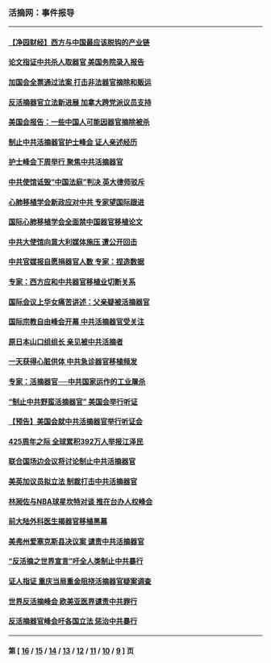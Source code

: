 ### 活摘网：事件报导
---
#### [【净园财经】西方与中国最应该脱钩的产业链](../../pages/nf5877/n14016113.md?06280430) 
#### [论文指证中共杀人取器官 美国务院录入报告](../../pages/nf5877/n13999890.md?06280430) 
#### [加国会全票通过法案 打击非法器官摘除和贩运](../../pages/nf5877/n13884924.md?06280430) 
#### [反活摘器官立法新进展 加拿大跨党派议员支持](../../pages/nf5877/n13876061.md?06280430) 
#### [美国会报告：一些中国人可能因器官摘除被杀](../../pages/nf5877/n13867964.md?06280430) 
#### [制止中共活摘器官护士峰会 证人亲述经历](../../pages/nf5877/n13859007.md?06280430) 
#### [护士峰会下周举行 聚焦中共活摘器官](../../pages/nf5877/n13855418.md?06280430) 
#### [中共使馆诋毁“中国法庭”判决 英大律师驳斥](../../pages/nf5877/n13833945.md?06280430) 
#### [心肺移植学会新政应对中共 专家望国际跟进](../../pages/nf5877/n13829043.md?06280430) 
#### [国际心肺移植学会全面禁中国器官移植论文](../../pages/nf5877/n13827785.md?06280430) 
#### [中共大使馆向意大利媒体施压 遭公开回击](../../pages/nf5877/n13826038.md?06280430) 
#### [中共官媒报自愿捐器官人数 专家：捏造数据](../../pages/nf5877/n13814130.md?06280430) 
#### [专家：西方应和中共器官移植业切断关系](../../pages/nf5877/n13772828.md?06280430) 
#### [国际会议上华女痛苦讲述：父亲疑被活摘器官](../../pages/nf5877/n13771583.md?06280430) 
#### [国际宗教自由峰会开幕 中共活摘器官受关注](../../pages/nf5877/n13769995.md?06280430) 
#### [原日本山口组组长 亲见被中共活摘者](../../pages/nf5877/n13767360.md?06280430) 
#### [一天获得心脏供体 中共急诊器官移植频发](../../pages/nf5877/n13764689.md?06280430) 
#### [专家：活摘器官──中共国家运作的工业屠杀](../../pages/nf5877/n13761178.md?06280430) 
#### [“制止中共野蛮活摘器官” 美国会举行听证](../../pages/nf5877/n13735831.md?06280430) 
#### [【预告】美国会就中共活摘器官举行听证会](../../pages/nf5877/n13732843.md?06280430) 
#### [425周年之际 全球累积392万人举报江泽民](../../pages/nf5877/n13719232.md?06280430) 
#### [联合国场边会议将讨论制止中共活摘器官](../../pages/nf5877/n13656361.md?06280430) 
#### [美英加议员拟立法 制裁打击中共活摘器官](../../pages/nf5877/n13430251.md?06280430) 
#### [林昶佐与NBA球星坎特对谈 推在台办人权峰会](../../pages/nf5877/n13414467.md?06280430) 
#### [前大陆外科医生揭器官移植黑幕](../../pages/nf5877/n13401416.md?06280430) 
#### [美弗州爱塞克斯县决议案 谴责中共活摘器官](../../pages/nf5877/n13320919.md?06280430) 
#### [“反活摘之世界宣言”吁全人类制止中共暴行](../../pages/nf5877/n13259730.md?06280430) 
#### [证人指证 重庆当局重金阻挠活摘器官疑案调查](../../pages/nf5877/n13259127.md?06280430) 
#### [世界反活摘峰会 欧美亚医界谴责中共罪行](../../pages/nf5877/n13253550.md?06280430) 
#### [反活摘器官峰会吁各国立法 惩治中共暴行](../../pages/nf5877/n13245052.md?06280430) 

---
#### 第 [ [16](./16.md?06280430) / [15](./15.md?06280430) / [14](./14.md?06280430) / [13](./13.md?06280430) / [12](./12.md?06280430) / [11](./11.md?06280430) / [10](./10.md?06280430) / [9](./9.md?06280430) ] 页
